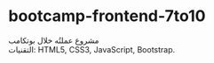 # bootcamp-frontend-7to10

مشروع عملتُه خلال بوتكامب  
التقنيات: HTML5, CSS3, JavaScript, Bootstrap.
